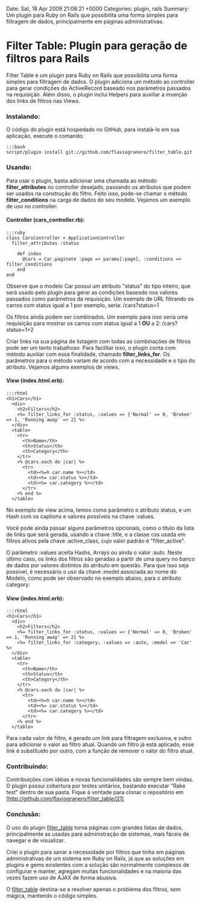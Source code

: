 Date: Sat, 18 Apr 2009 21:08:21 +0000
Categories: plugin, rails
Summary: Um plugin para Ruby on Rails que possibilita uma forma simples para filtragem de dados, principalmente em páginas administrativas.

# Filter Table: Plugin para geração de filtros para Rails


Filter Table é um plugin para Ruby on Rails que possibilita uma forma simples para filtragem de dados. O plugin adiciona um método ao controller para gerar condições do ActiveRecord baseado nos parâmetros passados na requisição. Além disso, o plugin inclui Helpers para auxiliar a inserção dos links de filtros nas Views.

### Instalando:

O código do plugin está hospedado no GitHub, para instalá-lo em sua aplicação, 
execute o comando:

    :::bash
    script/plugin install git://github.com/flaviogranero/filter_table.git

### Usando:

Para usar o plugin, basta adicionar uma chamada ao método __filter_attributes__ no controller desejado, passando os atributos que podem ser usados na construção do filtro. Feito isso, pode-se chamar o método __filter_conditions__ na carga de dados do seu modelo. Vejamos um exemplo de uso no controller:

#### Controller (cars_controller.rb):

    :::ruby
    class CarsController < ApplicationController
      filter_attributes :status

        def index
          @cars = Car.paginate :page => params[:page], :conditions => filter_conditions 
        end
    end


Observe que o modelo Car possui um atributo "status" do tipo inteiro, que será usado pelo plugin para gerar as condições baseado nos valores passados como parâmetros da requisição. Um exemplo de URL filtrando os carros com status igual a 1 por exemplo, seria: /cars?status=1

Os filtros ainda podem ser combinados. Um exemplo para isso seria uma requisição para mostrar os carros com status igual a 1 __OU__ a 2: /cars?status=1+2

Criar links na sua página de listagem com todas as combinações de filtros pode ser um tanto trabalhoso. Para facilitar isso, o plugin conta com método auxiliar com essa finalidade, chamado **filter_links_for**. Os parâmetros para o método variam de acordo com a necessidade e o tipo do atributo. Vejamos algums exemplos de views.

#### View (index.html.erb):

    :::rhtml
    <h1>Cars</h1>
      <div>
        <h2>Filters</h2>
        <%= filter_links_for :status, :values => {'Normal' => 0, 'Broken' => 1, 'Running away' => 2} %>
      </div>
      <table>
        <tr>
          <th>Name</th>
          <th>Status</th>
          <th>Category</th>
        </tr>
        <% @cars.each do |car| %>
          <tr>
            <td><%=h car.name %></td>
            <td><%= car.status %></td>
            <td><%= car.category %></td>
          </tr>
        <% end %>
      </table>


No exemplo de view acima, temos como parâmetro o atributo status, e um Hash com os captions e valores possíveis na chave :values.

Você pode ainda passar alguns parâmetros opcionais, como o título da lista de links que será gerada, usando a chave :title, e a classe css usada em filtros ativos pela chave :active_class, cujo valor padrão é "filter_active".

O parâmetro :values aceita Hashs, Arrays ou ainda o valor :auto. Neste último caso, os links dos filtros são geradas a partir de uma query no banco de dados por valores distintos do atributo em questão. Para que isso seja possível, é necessário o uso da chave :model associada ao nome do Modelo, como pode ser observado no exemplo abaixo, para o atributo category:

#### View (index.html.erb):

    :::rhtml
    <h1>Cars</h1>
      <div>
        <h2>Filters</h2>
        <%= filter_links_for :status, :values => {'Normal' => 0, 'Broken' => 1, 'Running away' => 2} %>
        <%= filter_links_for :category, :values => :auto, :model => 'Car' %>
      </div>
      <table>
        <tr>
          <th>Name</th>
          <th>Status</th>
          <th>Category</th>
        </tr>
        <% @cars.each do |car| %>
          <tr>
            <td><%=h car.name %></td>
            <td><%= car.status %></td>
            <td><%= car.category %></td>
          </tr>
        <% end %>
      </table>


Para cada valor de filtro, é gerado um link para filtragem exclusiva, e outro para adicionar o valor ao filtro atual. Quando um filtro já está aplicado, esse link é substituído por outro, com a função de remover o valor do filtro atual.

### Contribuindo:

Contribuições com idéias e novas funcionalidades são sempre bem vindas. O plugin possui cobertura por testes unitários, bastando executar "Rake test" dentro de sua pasta. Fique à vontade para clonar o repositório em [http://github.com/flaviogranero/filter_table/][1]

### Conclusão:

O uso do plugin [filter_table][1] torna páginas com grandes listas de dados, principalmente as usadas para administração de sistemas, mais fáceis de navegar e de visualizar.

Criei o plugin para sanar a necessidade por filtros que tinha em páginas administrativas de um sistema em Ruby on Rails, já que as soluções em plugins e gems existentes com a solução são normalmente complexos de configurar e manter, agregam muitas funcionalidades e na maioria das vezes fazem uso de AJAX de forma abusiva.

O [filter_table][1] destina-se a resolver apenas o problema dos filtros, sem mágica, mantendo o código simples.



[1]: http://github.com/flaviogranero/filter_table/

